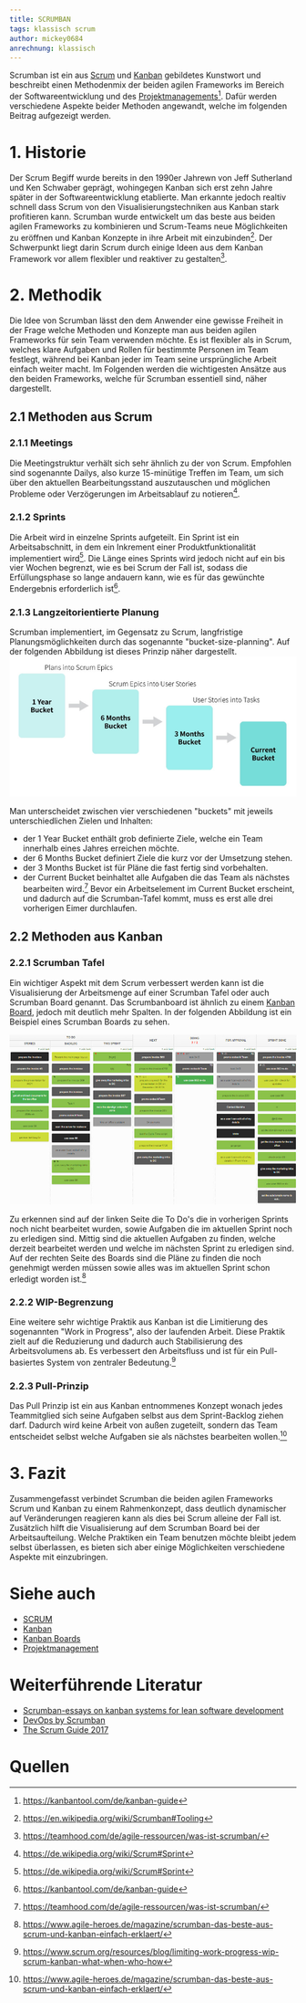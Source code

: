 ```yaml
---
title: SCRUMBAN
tags: klassisch scrum
author: mickey0684
anrechnung: klassisch
---
```


Scrumban ist ein aus [Scrum](SCRUM.md) und [Kanban](Kanban.md) gebildetes Kunstwort und beschreibt einen Methodenmix der beiden agilen Frameworks im Bereich der Softwareentwicklung und des [Projektmanagements](Projektmanagement.md)[^1]. Dafür werden verschiedene Aspekte beider Methoden angewandt, welche im folgenden Beitrag aufgezeigt werden.

# 1. Historie
Der Scrum Begiff wurde bereits in den 1990er Jahrewn von Jeff Sutherland und Ken Schwaber geprägt, wohingegen Kanban sich erst zehn Jahre später in der Softwareentwicklung etablierte. Man erkannte jedoch realtiv schnell dass Scrum von den Visualisierungstechniken aus Kanban stark profitieren kann.
Scrumban wurde entwickelt um das beste aus beiden agilen Frameworks zu kombinieren und Scrum-Teams neue Möglichkeiten zu eröffnen und Kanban Konzepte in ihre Arbeit mit einzubinden[^2]. Der Schwerpunkt liegt darin Scrum durch einige Ideen aus dem Kanban Framework vor allem flexibler und reaktiver zu gestalten[^3].

# 2. Methodik
Die Idee von Scrumban lässt den dem Anwender eine gewisse Freiheit in der Frage welche Methoden und Konzepte man aus beiden agilen Frameworks für sein Team verwenden möchte. Es ist flexibler als in Scrum, welches klare Aufgaben und Rollen für bestimmte Personen im Team festlegt, während bei Kanban jeder im Team seine ursprüngliche Arbeit einfach weiter macht. Im Folgenden werden die wichtigesten Ansätze aus den beiden Frameworks, welche für Scrumban essentiell sind, näher dargestellt.

## 2.1 Methoden aus Scrum

### 2.1.1 Meetings 
Die Meetingstruktur verhält sich sehr ähnlich zu der von Scrum. Empfohlen sind sogenannte Dailys, also kurze 15-minütige Treffen im Team, um sich über den aktuellen Bearbeitungsstand auszutauschen und möglichen Probleme oder Verzögerungen im Arbeitsablauf zu notieren[^4].
### 2.1.2 Sprints
Die Arbeit wird in einzelne Sprints aufgeteilt. Ein Sprint ist ein Arbeitsabschnitt, in dem ein Inkrement einer Produktfunktionalität implementiert wird[^4]. Die Länge eines Sprints wird jedoch nicht auf ein bis vier Wochen begrenzt, wie es bei Scrum der Fall ist, sodass die Erfüllungsphase so lange andauern kann, wie es für das gewünchte Endergebnis erforderlich ist[^1].
### 2.1.3 Langzeitorientierte Planung
Scrumban implementiert, im Gegensatz zu Scrum, langfristige Planungsmöglichkeiten durch das sogenannte "bucket-size-planning". Auf der folgenden Abbildung ist dieses Prinzip näher dargestellt. 
![bucket-size-planning](SCRUMBAN/Bucket-size-planning.jpg)

Man unterscheidet zwischen vier verschiedenen "buckets" mit jeweils unterschiedlichen Zielen und Inhalten:
* der 1 Year Bucket enthält grob definierte Ziele, welche ein Team innerhalb eines Jahres erreichen möchte.
* der 6 Months Bucket definiert Ziele die kurz vor der Umsetzung stehen.
* der 3 Months Bucket ist für Pläne die fast fertig sind vorbehalten.
* der Current Bucket beinhaltet alle Aufgaben die das Team als nächstes bearbeiten wird.[^3]
Bevor ein Arbeitselement im Current Bucket erscheint, und dadurch auf die Scrumban-Tafel kommt, muss es erst alle drei vorherigen Eimer durchlaufen.
## 2.2 Methoden aus Kanban
### 2.2.1 Scrumban Tafel
Ein wichtiger Aspekt mit dem Scrum verbessert werden kann ist die Visualisierung der Arbeitsmenge auf einer Scrumban Tafel oder auch Scrumban Board genannt. Das Scrumbanboard ist ähnlich zu einem [Kanban Board](Kanban_Boards.md), jedoch mit deutlich mehr Spalten. In der folgenden Abbildung ist ein Beispiel eines Scrumban Boards zu sehen.

![Scrumbanboard](SCRUMBAN/scrumban-kanban-and-scrum.jpeg)


Zu erkennen sind auf der linken Seite die To Do's die in vorherigen Sprints noch nicht bearbeitet wurden, sowie Aufgaben die im aktuellen Sprint noch zu erledigen sind. Mittig sind die aktuellen Aufgaben zu finden, welche derzeit bearbeitet werden und welche im nächsten Sprint zu erledigen sind. Auf der rechten Seite des Boards sind die Pläne zu finden die noch genehmigt werden müssen sowie alles was im aktuellen Sprint schon erledigt worden ist.[^5]
### 2.2.2 WIP-Begrenzung
Eine weitere sehr wichtige Praktik aus Kanban ist die Limitierung des sogenannten "Work in Progress", also der laufenden Arbeit. Diese Praktik zielt auf die Reduzierung und dadurch auch Stabilisierung des Arbeitsvolumens ab. Es verbessert den Arbeitsfluss und ist für ein Pull-basiertes System von zentraler Bedeutung.[^6]
### 2.2.3 Pull-Prinzip
Das Pull Prinzip ist ein aus Kanban entnommenes Konzept wonach jedes Teammitglied sich seine Aufgaben selbst aus dem Sprint-Backlog ziehen darf. Dadurch wird keine Arbeit von außen zugeteilt, sondern das Team entscheidet selbst welche Aufgaben sie als nächstes bearbeiten wollen.[^5]
# 3. Fazit
Zusammengefasst verbindet Scrumban die beiden agilen Frameworks Scrum und Kanban zu einem Rahmenkonzept, dass deutlich dynamischer auf Veränderungen reagieren kann als dies bei Scrum alleine der Fall ist. Zusätzlich hilft die Visualisierung auf dem Scrumban Board bei der Arbeitsaufteilung. Welche Praktiken ein Team benutzen möchte bleibt jedem selbst überlassen, es bieten sich aber einige Möglichkeiten verschiedene Aspekte mit einzubringen.

# Siehe auch

* [SCRUM](SCRUM.md)
* [Kanban](Kanban.md)
* [Kanban Boards](Kanban_Boards.md)
* [Projektmanagement](Projektmanagement.md)

# Weiterführende Literatur

* [Scrumban-essays on kanban systems for lean software development](https://books.google.de/books?hl=de&lr=&id=SQFdAgAAQBAJ&oi=fnd&pg=PA7&dq=wip+limits+scrumban&ots=ca61YFYzSf&sig=lvA3ZpYKeCpF959zZPPAFbsO3vI&redir_esc=y#v=onepage&q=wip%20limits%20scrumban&f=false)
* [DevOps by Scrumban](https://link.springer.com/article/10.1365/s40702-017-0301-x)
* [The Scrum Guide 2017](https://scrumguides.org/docs/scrumguide/v2017/2017-Scrum-Guide-US.pdf)

# Quellen

[^1]: https://kanbantool.com/de/kanban-guide
[^2]: https://en.wikipedia.org/wiki/Scrumban#Tooling
[^3]: https://teamhood.com/de/agile-ressourcen/was-ist-scrumban/
[^4]: https://de.wikipedia.org/wiki/Scrum#Sprint
[^5]: https://www.agile-heroes.de/magazine/scrumban-das-beste-aus-scrum-und-kanban-einfach-erklaert/
[^6]: https://www.scrum.org/resources/blog/limiting-work-progress-wip-scrum-kanban-what-when-who-how
